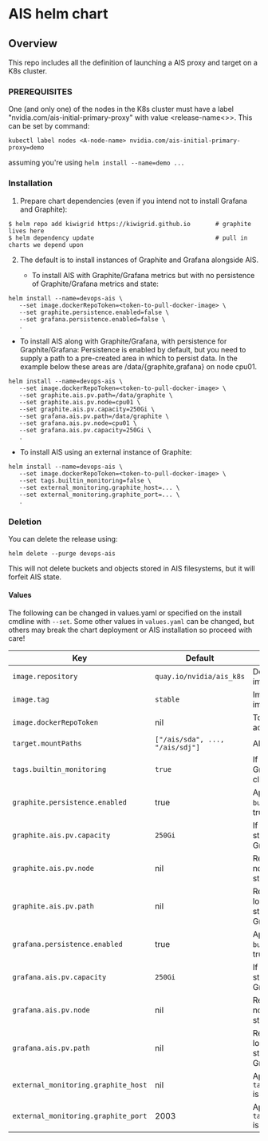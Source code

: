 # AIS helm chart 

## Overview

This repo includes all the definition of launching a AIS proxy and target on a K8s cluster.

### PREREQUISITES
One (and only one) of the nodes in the K8s cluster must have a label "nvidia.com/ais-initial-primary-proxy" with value <release-name<>>. This can be set by
command:

```console
kubectl label nodes <A-node-name> nvidia.com/ais-initial-primary-proxy=demo
```

assuming you're using `helm install --name=demo ...`

### Installation

1. Prepare chart dependencies (even if you intend not to install Grafana and Graphite):

```console
$ helm repo add kiwigrid https://kiwigrid.github.io       # graphite lives here
$ helm dependency update                                  # pull in charts we depend upon
```

2. The default is to install instances of Graphite and Grafana alongside AIS.

   * To install AIS with Graphite/Grafana metrics but with no persistence of Graphite/Grafana metrics and state:

```console
helm install --name=devops-ais \
   --set image.dockerRepoToken=<token-to-pull-docker-image> \
   --set graphite.persistence.enabled=false \
   --set grafana.persistence.enabled=false \
   .
```

   * To install AIS along with Graphite/Grafana, with persistence for Graphite/Grafana:
     Persistence is enabled by default, but you need to supply a path to a pre-created area in which to persist data. In the example below these areas are /data/{graphite,grafana} on node cpu01.

```console
helm install --name=devops-ais \
   --set image.dockerRepoToken=<token-to-pull-docker-image> \
   --set graphite.ais.pv.path=/data/graphite \
   --set graphite.ais.pv.node=cpu01 \
   --set graphite.ais.pv.capacity=250Gi \
   --set grafana.ais.pv.path=/data/graphite \
   --set grafana.ais.pv.node=cpu01 \
   --set grafana.ais.pv.capacity=250Gi \
   .
```

   * To install AIS using an external instance of Graphite:

```console
helm install --name=devops-ais \
   --set image.dockerRepoToken=<token-to-pull-docker-image> \
   --set tags.builtin_monitoring=false \
   --set external_monitoring.graphite_host=... \
   --set external_monitoring.graphite_port=... \
   .
```

### Deletion
You can delete the release using:

```console
helm delete --purge devops-ais
```
This will not delete buckets and objects stored in AIS filesystems, but it will forfeit AIS state.

#### Values

The following can be changed in values.yaml or specified on the install cmdline with `--set`. Some other values in `values.yaml` can be changed, but others may break the chart deployment or AIS installation so proceed with care!

| Key | Default | Description |
| --- | --- | --- |
| `image.repository`                | `quay.io/nvidia/ais_k8s`          | Docker repo for AIS image |
| `image.tag`                       | `stable`                          | Image tag value for AIS image |
| `image.dockerRepoToken`           | nil                               | Token for private repo access |
| `target.mountPaths`               | `["/ais/sda", ..., "/ais/sdj"]`   | AIS filesystem paths |
| `tags.builtin_monitoring`         | `true`                            | If true then deploy Graphite/Grafana in cluster |
| `graphite.persistence.enabled`    | true                              | Applies if `builtin_monitorting` is true |
| `graphite.ais.pv.capacity`        | `250Gi`                           | If persisting, capacity of storage provided to Graphite |
| `graphite.ais.pv.node`            | nil                               | Required if persisting; node providing path for storage
| `graphite.ais.pv.path`            | nil                               | Required if persisting; local storage path of storage provided to Graphite |
| `grafana.persistence.enabled`    | true                              | Applies if `builtin_monitorting` is true |
| `grafana.ais.pv.capacity`        | `250Gi`                           | If persisting, capacity of storage provided to Grafana |
| `grafana.ais.pv.node`            | nil                               | Required if persisting; node providing path for storage
| `grafana.ais.pv.path`            | nil                               | Required if persisting; local storage path of storage provided to Grafana |
| `external_monitoring.graphite_host` | nil                             | Applies if `tags.builtin_monitoring` is false |
| `external_monitoring.graphite_port` | 2003                            | Applies if `tags.builtin_monitoring` is false |

